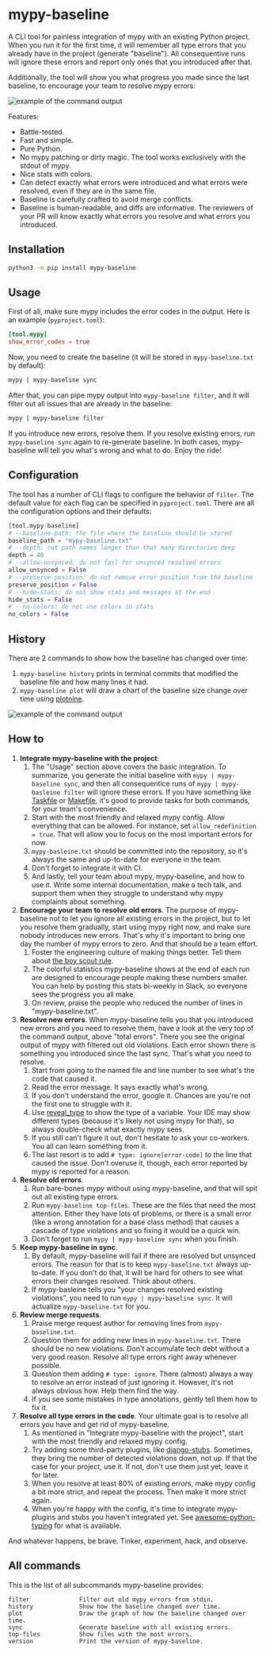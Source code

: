 # mypy-baseline

A CLI tool for painless integration of mypy with an existing Python project. When you run it for the first time, it will remember all type errors that you already have in the project (generate "baseline"). All consequentive runs will ignore these errors and report only ones that you introduced after that.

Additionally, the tool will show you what progress you made since the last baseline, to encourage your team to resolve mypy errors:

![example of the command output](./assets/example.png)

Features:

+ Battle-tested.
+ Fast and simple.
+ Pure Python.
+ No mypy patching or dirty magic. The tool works exclusively with the stdout of mypy.
+ Nice stats with colors.
+ Can detect exactly what errors were introduced and what errors were resolved, even if they are in the same file.
+ Baseline is carefully crafted to avoid merge conflicts.
+ Baseline is human-readable, and diffs are informative. The reviewers of your PR will know exactly what errors you resolve and what errors you introduced.

## Installation

```bash
python3 -m pip install mypy-baseline
```

## Usage

First of all, make sure mypy includes the error codes in the output. Here is an example (`pyproject.toml`):

```toml
[tool.mypy]
show_error_codes = true
```

Now, you need to create the baseline (it will be stored in `mypy-baseline.txt` by default):

```bash
mypy | mypy-baseline sync
```

After that, you can pipe mypy output into `mypy-baseline filter`, and it will filter out all issues that are already in the baseline:

```bash
mypy | mypy-baseline filter
```

If you introduce new errors, resolve them. If you resolve existing errors, run `mypy-baseline sync` again to re-generate baseline. In both cases, mypy-baseline will tell you what's wrong and what to do. Enjoy the ride!

## Configuration

The tool has a number of CLI flags to configure the behavior of `filter`. The default value for each flag can be specified in `pyproject.toml`. There are all the configuration options and their defaults:

```python
[tool.mypy-baseline]
# --baseline-path: the file where the baseline should be stored
baseline_path = "mypy-baseline.txt"
# --depth: cut path names longer than that many directories deep
depth = 40
# --allow-unsynced: do not fail for unsynced resolved errors
allow_unsynced = False
# --preserve-position: do not remove error position from the baseline
preserve_position = False
# --hide-stats: do not show stats and messages at the end
hide_stats = False
# --no-colors: do not use colors in stats
no_colors = False
```

## History

There are 2 commands to show how the baseline has changed over time:

1. `mypy-baseline history` prints in terminal commits that modified the baseline file and how many lines it had.
1. `mypy-baseline plot` will draw a chart of the baseline size change over time using [plotnine](https://github.com/has2k1/plotnine).

![example of the command output](./assets/history.png)

## How to

1. **Integrate mypy-baseline with the project**:
    1. The "Usage" section above covers the basic integration. To summarize, you generate the initial baseline with `mypy | mypy-baseline sync`, and then all consequentice runs of `mypy | mypy-basleine filter` will ignore these errors.
    If you have something like [Taskfile](https://taskfile.dev/) or [Makefile](https://www.gnu.org/software/make/manual/make.html), it's good to provide tasks for both commands, for your team's convenience.
    1. Start with the most friendly and relaxed mypy config. Allow everything that can be allowed. For instance, set `allow_redefinition = true`. That will allow you to focus on the most important errors for now.
    1. `mypy-basleine.txt` should be committed into the repository, so it's always the same and up-to-date for everyone in the team.
    1. Don't forget to integrate it with CI.
    1. And lastly, tell your team about mypy, mypy-baseline, and how to use it. Write some internal documentation, make a tech talk, and support them when they struggle to understand why mypy complaints about something.
1. **Encourage your team to resolve old errors**. The purpose of mypy-baseline not to let you ignore all existing errors in the project, but to let you resolve them gradually, start using mypy right now, and make sure nobody introduces new errors. That's why it's important to bring one day the number of mypy errors to zero. And that should be a team effort.
    1. Foster the engineering culture of making things better. Tell them about [the boy scout rule](https://www.oreilly.com/library/view/97-things-every/9780596809515/ch08.html).
    1. The colorful statistics mypy-baseline shows at the end of each run are designed to encourage people making these numbers smaller. You can help by posting this stats bi-weekly in Slack, so everyone sees the progress you all make.
    1. On review, praise the people who reduced the number of lines in "mypy-baseline.txt".
1. **Resolve new errors**. When mypy-baseline tells you that you introduced new errors and you need to resolve them, have a look at the very top of the command output, above "total errors". There you see the original output of mypy with filtered out old violations. Each error shown there is something you introduced since the last sync. That's what you need to resolve.
    1. Start from going to the named file and line number to see what's the code that caused it.
    1. Read the error message. It says exactly what's wrong.
    1. If you don't understand the error, google it. Chances are you're not the first one to struggle with it.
    1. Use [reveal_type](https://adamj.eu/tech/2021/05/14/python-type-hints-how-to-debug-types-with-reveal-type/) to show the type of a variable. Your IDE may show different types (because it's likely not using mypy for that), so always double-check what exactly mypy sees.
    1. If you still can't figure it out, don't hesitate to ask your co-workers. You all can learn something from it.
    1. The last resort is to add `# type: ignore[error-code]` to the line that caused the issue. Don't overuse it, though, each error reported by mypy is reported for a reason.
1. **Resolve old errors**.
    1. Run bare-bones mypy without using mypy-baseline, and that will spit out all existing type errors.
    1. Run `mypy-baseline top-files`. These are the files that need the most attention. Either they have lots of problems, or there is a small error (like a wrong annotation for a base class method) that causes a cascade of type violations and so fixing it would be a quick win.
    1. Don't forget to run `mypy | mypy-baseline sync` when you finish.
1. **Keep mypy-baseline in sync**.
    1. By default, mypy-baseline will fail if there are resolved but unsynced errors. The reason for that is to keep `mypy-baseline.txt` always up-to-date. If you don't do that, it will be hard for others to see what errors their changes resolved. Think about others.
    1. If mypy-basleine tells you "your changes resolved existing violations", you need to run `mypy | mypy-baseline sync`. It will actualize `mypy-baseline.txt` for you.
1. **Review merge requests**.
    1. Praise merge request author for removing lines from `mypy-baseline.txt`.
    1. Question them for adding new lines in `mypy-baseline.txt`. There should be no new violations. Don't accumulate tech debt without a very good reason. Resolve all type errors right away whenever possible.
    1. Question them adding `# type: ignore`. There (almost) always a way to resolve an error instead of just ignoring it. However, it's not always obvious how. Help them find the way.
    1. If you see some mistakes in type annotations, gently tell them how to fix it.
1. **Resolve all type errors in the code**. Your ultimate goal is to resolve all errors you have and get rid of mypy-baseline.
    1. As mentioned in "Integrate mypy-baseline with the project", start with the most friendly and relaxed mypy config.
    1. Try adding some third-party plugins, like [django-stubs](https://github.com/typeddjango/django-stubs). Sometimes, they bring the number of detected violations down, not up. If that the case for your project, use it. If not, don't use them just yet, leave it for later.
    1. When you resolve at least 80% of existing errors, make mypy config a bit more strict, and repeat the process. Then make it more strict again.
    1. When you're happy with the config, it's time to integrate mypy-plugins and stubs you haven't integrated yet. See [awesome-python-typing](https://github.com/typeddjango/awesome-python-typing) for what is available.

And whatever happens, be brave. Tinker, experiment, hack, and observe.

## All commands

This is the list of all subcommands mypy-baseline provides:

```plain
filter              Filter out old mypy errors from stdin.
history             Show how the baseline changed over time.
plot                Draw the graph of how the baseline changed over time.
sync                Generate baseline with all existing errors.
top-files           Show files with the most errors.
version             Print the version of mypy-baseline.
```
